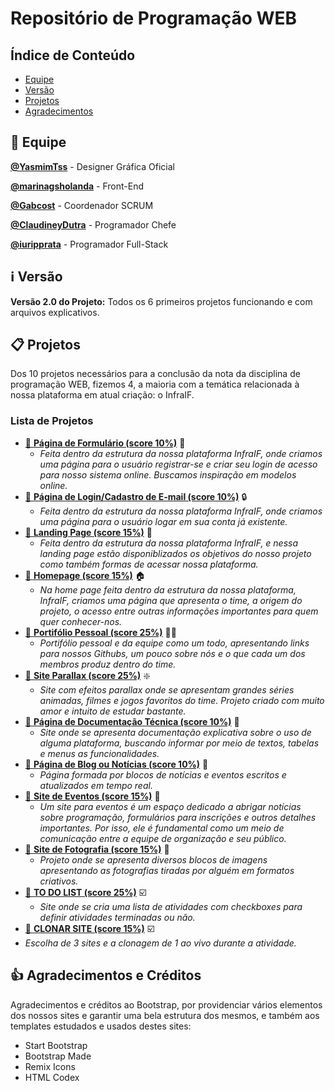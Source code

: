# Repositório de Programação WEB

## Índice de Conteúdo
- [Equipe](##busts_in_silhouetteequipe)
- [Versão](##information_sourceversão)
- [Projetos](##clipboard-projetos)
- [Agradecimentos](#1-agradecimentos-e-créditos)

## :busts_in_silhouette:	Equipe

[**@YasmimTss**](https://github.com/YasmimTss) - Designer Gráfica Oficial

[**@marinagsholanda**](https://github.com/marinagsholanda) - Front-End

[**@Gabcost**](https://github.com/Gabcost) - Coordenador SCRUM

[**@ClaudineyDutra**](https://github.com/ClaudineyDutra) - Programador Chefe

[**@iuripprata**](https://github.com/iuripprata) - Programador Full-Stack

## :information_source:	Versão
**Versão 2.0 do Projeto:**
  Todos os 6 primeiros projetos funcionando e com arquivos explicativos.

## :clipboard: Projetos
Dos 10 projetos necessários para a conclusão da nota da disciplina de programação WEB, fizemos 4, a maioria com a temática relacionada à nossa plataforma em atual criação: o InfraIF.
### Lista de Projetos
- [:pushpin:	**Página de Formulário (score 10%)**](/Projeto01/readme.md) :card_index:
  - _Feita dentro da estrutura da nossa plataforma InfraIF, onde criamos uma página para o usuário registrar-se e criar seu login de acesso para nosso sistema online. Buscamos inspiração em modelos online._
- [:pushpin:	**Página de Login/Cadastro de E-mail (score 10%)**](/Projeto02/readme.md) :lock:
  - _Feita dentro da estrutura da nossa plataforma InfraIF, onde criamos uma página para o usuário logar em sua conta já existente._
- [:pushpin: 	**Landing Page (score 15%)**](/Projeto03/readme.md) :email:
  - _Feita dentro da estrutura da nossa plataforma InfraIF, e nessa landing page estão disponiblizados os objetivos do nosso projeto como também formas de acessar nossa plataforma._
- [:pushpin:	**Homepage (score 15%)**](/Projeto04/readme.md ) :house:
  - _Na home page feita dentro da estrutura da nossa plataforma, InfraIF, criamos uma página que apresenta o time, a origem do projeto, o acesso entre outras informações importantes para quem quer conhecer-nos._
- [:pushpin:	**Portifólio Pessoal (score 25%)**](/Projeto05/readme.md)  :office_worker:
  - _Portifólio pessoal e da equipe como um todo, apresentando links para nossos Githubs, um pouco sobre nós e o que cada um dos membros produz dentro do time._
- [:pushpin:	**Site Parallax (score 25%)**](/Projeto06/readme.md)  :sparkle:
  - _Site com efeitos parallax onde se apresentam grandes séries animadas, filmes e jogos favoritos do time. Projeto criado com muito amor e intuito de estudar bastante._
- [:pushpin:	**Página de Documentação Técnica (score 10%)**](/Projeto07/readme.md)  :page_with_curl:
  - _Site onde se apresenta documentação explicativa sobre o uso de alguma plataforma, buscando informar por meio de textos, tabelas e menus as funcionalidades._
- [:pushpin:	**Página de Blog ou Notícias (score 10%)**](/Projeto08/readme.md)  :newspaper:
  - _Página formada por blocos de notícias e eventos escritos e atualizados em tempo real._
- [:pushpin:	**Site de Eventos (score 15%)**](/Projeto09/readme.md)  :memo:
  - _Um site para eventos é um espaço dedicado a abrigar notícias sobre programação, formulários para inscrições e outros detalhes importantes. Por isso, ele é fundamental como um meio de comunicação entre a equipe de organização e seu público._
- [:pushpin:	**Site de Fotografia (score 15%)**](/Projeto10/readme.md)  :camera_flash:
  - _Projeto onde se apresenta diversos blocos de imagens apresentando as fotografias tiradas por alguém em formatos criativos._
- [:pushpin:	**TO DO LIST (score 25%)**](/Projeto11/readme.md)  :ballot_box_with_check:
  - _Site onde se cria uma lista de atividades com checkboxes para definir atividades terminadas ou não._
 - [:pushpin:	**CLONAR SITE (score 15%)**](/Projeto12/readme.md)  :ballot_box_with_check:
  - _Escolha de 3 sites e a clonagem de 1 ao vivo durante a atividade._
 
## :+1: Agradecimentos e Créditos
Agradecimentos e créditos ao Bootstrap, por providenciar vários elementos dos nossos sites e garantir uma bela estrutura dos mesmos, e também aos templates estudados e usados destes sites:
  - Start Bootstrap
  - Bootstrap Made
  - Remix Icons
  - HTML Codex
